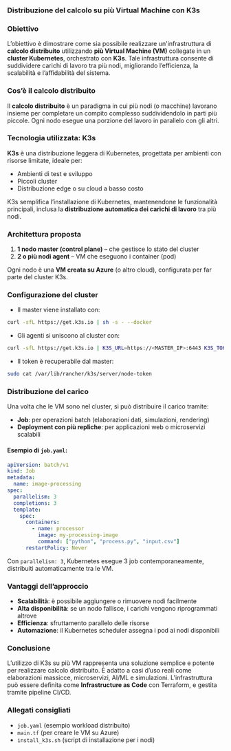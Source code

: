 ### Distribuzione del calcolo su più Virtual Machine con K3s

### Obiettivo

L’obiettivo è dimostrare come sia possibile realizzare un'infrastruttura di **calcolo distribuito** utilizzando **più Virtual Machine (VM)** collegate in un **cluster Kubernetes**, orchestrato con **K3s**. Tale infrastruttura consente di suddividere carichi di lavoro tra più nodi, migliorando l’efficienza, la scalabilità e l’affidabilità del sistema.

### Cos’è il calcolo distribuito

Il **calcolo distribuito** è un paradigma in cui più nodi (o macchine) lavorano insieme per completare un compito complesso suddividendolo in parti più piccole. Ogni nodo esegue una porzione del lavoro in parallelo con gli altri.

### Tecnologia utilizzata: K3s

**K3s** è una distribuzione leggera di Kubernetes, progettata per ambienti con risorse limitate, ideale per:

* Ambienti di test e sviluppo
* Piccoli cluster
* Distribuzione edge o su cloud a basso costo

K3s semplifica l’installazione di Kubernetes, mantenendone le funzionalità principali, inclusa la **distribuzione automatica dei carichi di lavoro** tra più nodi.

### Architettura proposta

1. **1 nodo master (control plane)** – che gestisce lo stato del cluster
2. **2 o più nodi agent** – VM che eseguono i container (pod)

Ogni nodo è una **VM creata su Azure** (o altro cloud), configurata per far parte del cluster K3s.

### Configurazione del cluster

* Il master viene installato con:

```bash
curl -sfL https://get.k3s.io | sh -s - --docker
```

* Gli agenti si uniscono al cluster con:

```bash
curl -sfL https://get.k3s.io | K3S_URL=https://<MASTER_IP>:6443 K3S_TOKEN=<TOKEN> sh -s - --docker
```

* Il token è recuperabile dal master:

```bash
sudo cat /var/lib/rancher/k3s/server/node-token
```

### Distribuzione del carico

Una volta che le VM sono nel cluster, si può distribuire il carico tramite:

* **Job**: per operazioni batch (elaborazioni dati, simulazioni, rendering)
* **Deployment con più repliche**: per applicazioni web o microservizi scalabili

#### Esempio di `job.yaml`:

```yaml
apiVersion: batch/v1
kind: Job
metadata:
  name: image-processing
spec:
  parallelism: 3
  completions: 3
  template:
    spec:
      containers:
        - name: processor
          image: my-processing-image
          command: ["python", "process.py", "input.csv"]
      restartPolicy: Never
```

Con `parallelism: 3`, Kubernetes esegue 3 job contemporaneamente, distribuiti automaticamente tra le VM.

### Vantaggi dell’approccio

* **Scalabilità**: è possibile aggiungere o rimuovere nodi facilmente
* **Alta disponibilità**: se un nodo fallisce, i carichi vengono riprogrammati altrove
* **Efficienza**: sfruttamento parallelo delle risorse
* **Automazione**: il Kubernetes scheduler assegna i pod ai nodi disponibili

### Conclusione

L’utilizzo di K3s su più VM rappresenta una soluzione semplice e potente per realizzare calcolo distribuito. È adatto a casi d’uso reali come elaborazioni massicce, microservizi, AI/ML e simulazioni. L'infrastruttura può essere definita come **Infrastructure as Code** con Terraform, e gestita tramite pipeline CI/CD.

### Allegati consigliati

* `job.yaml` (esempio workload distribuito)
* `main.tf` (per creare le VM su Azure)
* `install_k3s.sh` (script di installazione per i nodi)
